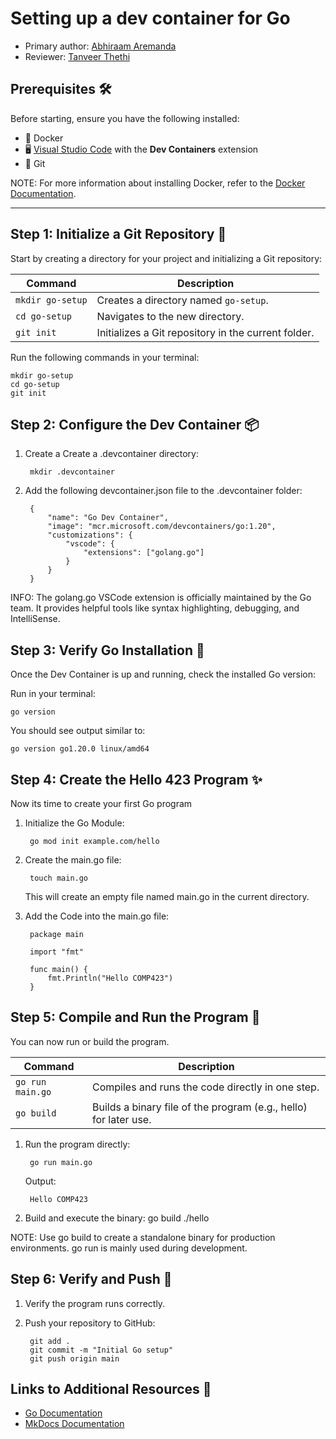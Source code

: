 # Setting up a dev container for Go

* Primary author: [Abhiraam Aremanda](https://github.com/AbhiraamA)
* Reviewer: [Tanveer Thethi](https://github.com/TanveerT12345)

## Prerequisites 🛠️
Before starting, ensure you have the following installed:

* 🐳 Docker
* 🖥️ [Visual Studio Code](https://code.visualstudio.com/) with the **Dev Containers** extension
* 📂 Git

NOTE:
    For more information about installing Docker, refer to the [Docker Documentation](https://docs.docker.com/get-docker/).

---
## Step 1: Initialize a Git Repository 🔧
Start by creating a directory for your project and initializing a Git repository:

| Command                | Description                                          |
|------------------------|------------------------------------------------------|
| `mkdir go-setup`       | Creates a directory named `go-setup`.               |
| `cd go-setup`          | Navigates to the new directory.                     |
| `git init`             | Initializes a Git repository in the current folder. |

Run the following commands in your terminal:

    mkdir go-setup
    cd go-setup
    git init

## Step 2: Configure the Dev Container 📦

1. Create a Create a .devcontainer directory:

        mkdir .devcontainer

2. Add the following devcontainer.json file to the .devcontainer folder:

        {
            "name": "Go Dev Container",
            "image": "mcr.microsoft.com/devcontainers/go:1.20",
            "customizations": {
                "vscode": {
                    "extensions": ["golang.go"]
                }
            }
        }

INFO: The golang.go VSCode extension is officially maintained by the Go team. It provides helpful tools like syntax highlighting, debugging, and IntelliSense.

## Step 3: Verify Go Installation 🐹
Once the Dev Container is up and running, check the installed Go version:

Run in your terminal:

    go version

You should see output similar to:

    go version go1.20.0 linux/amd64

## Step 4: Create the Hello 423 Program ✨
Now its time to create your first Go program

1. Initialize the Go Module:

        go mod init example.com/hello

2. Create the main.go file:

        touch main.go

    This will create an empty file named main.go in the current directory.

4. Add the Code into the main.go file:

        package main

        import "fmt"

        func main() {
            fmt.Println("Hello COMP423")
        }

## Step 5: Compile and Run the Program 🚀

You can now run or build the program.

| Command           | Description                                                     |
|-------------------|-----------------------------------------------------------------|
| `go run main.go`  | Compiles and runs the code directly in one step.                |
| `go build	`       | Builds a binary file of the program (e.g., hello) for later use.|

1. Run the program directly:

        go run main.go

    Output:

        Hello COMP423

2. Build and execute the binary:
        go build
        ./hello

NOTE: Use go build to create a standalone binary for production environments. go run is mainly used during development.

## Step 6: Verify and Push 📝

1. Verify the program runs correctly.

2. Push your repository to GitHub:

        git add .
        git commit -m "Initial Go setup"
        git push origin main

## Links to Additional Resources 🔗
* [Go Documentation](https://go.dev/doc/)
* [MkDocs Documentation](https://www.mkdocs.org/)






